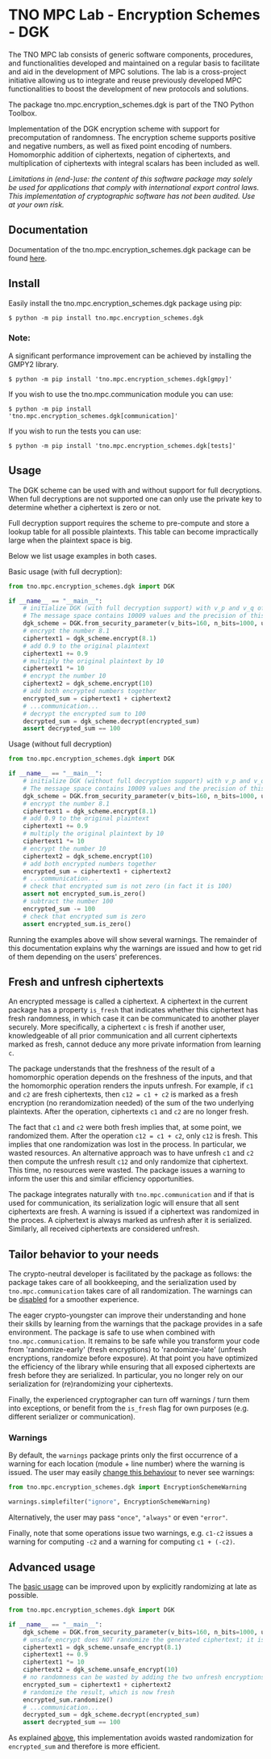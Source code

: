 # TNO MPC Lab - Encryption Schemes - DGK

The TNO MPC lab consists of generic software components, procedures, and functionalities developed and maintained on a regular basis to facilitate and aid in the development of MPC solutions. The lab is a cross-project initiative allowing us to integrate and reuse previously developed MPC functionalities to boost the development of new protocols and solutions.

The package tno.mpc.encryption_schemes.dgk is part of the TNO Python Toolbox.

Implementation of the DGK encryption scheme with support for precomputation of randomness. The 
encryption scheme supports positive and negative numbers, as well as fixed point encoding of 
numbers. Homomorphic addition of ciphertexts, negation of ciphertexts, and multiplication of 
ciphertexts with integral scalars has been included as well.

*Limitations in (end-)use: the content of this software package may solely be used for applications that comply with international export control laws.*  
*This implementation of cryptographic software has not been audited. Use at your own risk.*

## Documentation

Documentation of the tno.mpc.encryption_schemes.dgk package can be found [here](https://docs.mpc.tno.nl/encryption_schemes/dgk/2.1.1).

## Install

Easily install the tno.mpc.encryption_schemes.dgk package using pip:
```console
$ python -m pip install tno.mpc.encryption_schemes.dgk
```

### Note:
A significant performance improvement can be achieved by installing the GMPY2 library.
```console
$ python -m pip install 'tno.mpc.encryption_schemes.dgk[gmpy]'
```

If you wish to use the tno.mpc.communication module you can use:
```console
$ python -m pip install 'tno.mpc.encryption_schemes.dgk[communication]'
```

If you wish to run the tests you can use:
```console
$ python -m pip install 'tno.mpc.encryption_schemes.dgk[tests]'
```

## Usage

The DGK scheme can be used with and without support for full decryptions. When full decryptions are not supported one
can only use the private key to determine whether a ciphertext is zero or not.

Full decryption support requires the scheme to pre-compute and store a lookup table for all possible plaintexts. This
table can become impractically large when the plaintext space is big.

Below we list usage examples in both cases.

Basic usage (with full decryption):
```python
from tno.mpc.encryption_schemes.dgk import DGK

if __name__ == "__main__":
    # initialize DGK (with full decryption support) with v_p and v_q of length t=160 bits, n of length 1000 bits.
    # The message space contains 10009 values and the precision of this scheme is 1 decimal
    dgk_scheme = DGK.from_security_parameter(v_bits=160, n_bits=1000, u=10009, precision=1)
    # encrypt the number 8.1
    ciphertext1 = dgk_scheme.encrypt(8.1)
    # add 0.9 to the original plaintext
    ciphertext1 += 0.9
    # multiply the original plaintext by 10
    ciphertext1 *= 10
    # encrypt the number 10
    ciphertext2 = dgk_scheme.encrypt(10)
    # add both encrypted numbers together
    encrypted_sum = ciphertext1 + ciphertext2
    # ...communication...
    # decrypt the encrypted sum to 100
    decrypted_sum = dgk_scheme.decrypt(encrypted_sum)
    assert decrypted_sum == 100
```

Usage (without full decryption)
```python
from tno.mpc.encryption_schemes.dgk import DGK

if __name__ == "__main__":
    # initialize DGK (without full decryption support) with v_p and v_q of length t=160 bits, n of length 2048 bits.
    # The message space contains 10009 values and the precision of this scheme is 1 decimal
    dgk_scheme = DGK.from_security_parameter(v_bits=160, n_bits=1000, u=10009, precision=1, full_decryption=False)
    # encrypt the number 8.1
    ciphertext1 = dgk_scheme.encrypt(8.1)
    # add 0.9 to the original plaintext
    ciphertext1 += 0.9
    # multiply the original plaintext by 10
    ciphertext1 *= 10
    # encrypt the number 10
    ciphertext2 = dgk_scheme.encrypt(10)
    # add both encrypted numbers together
    encrypted_sum = ciphertext1 + ciphertext2
    # ...communication...
    # check that encrypted sum is not zero (in fact it is 100)
    assert not encrypted_sum.is_zero()
    # subtract the number 100
    encrypted_sum -= 100
    # check that encrypted sum is zero
    assert encrypted_sum.is_zero()
```

Running the examples above will show several warnings. The remainder of this documentation explains why the warnings are issued and how to get rid of them depending on the users' preferences.

## Fresh and unfresh ciphertexts

An encrypted message is called a ciphertext. A ciphertext in the current package has a property `is_fresh` that indicates whether this ciphertext has fresh randomness, in which case it can be communicated to another player securely. More specifically, a ciphertext `c` is fresh if another user, knowledgeable of all prior communication and all current ciphertexts marked as fresh, cannot deduce any more private information from learning `c`.

The package understands that the freshness of the result of a homomorphic operation depends on the freshness of the inputs, and that the homomorphic operation renders the inputs unfresh. For example, if `c1` and `c2` are fresh ciphertexts, then `c12 = c1 + c2` is marked as a fresh encryption (no rerandomization needed) of the sum of the two underlying plaintexts. After the operation, ciphertexts `c1` and `c2` are no longer fresh.

The fact that `c1` and `c2` were both fresh implies that, at some point, we randomized them. After the operation `c12 = c1 + c2`, only `c12` is fresh. This implies that one randomization was lost in the process. In particular, we wasted resources. An alternative approach was to have unfresh `c1` and `c2` then compute the unfresh result `c12` and only randomize that ciphertext. This time, no resources were wasted. The package issues a warning to inform the user this and similar efficiency opportunities.

The package integrates naturally with `tno.mpc.communication` and if that is used for communication, its serialization logic will ensure that all sent ciphertexts are fresh. A warning is issued if a ciphertext was randomized in the proces. A ciphertext is always marked as unfresh after it is serialized. Similarly, all received ciphertexts are considered unfresh.

## Tailor behavior to your needs

The crypto-neutral developer is facilitated by the package as follows: the package takes care of all bookkeeping, and the serialization used by `tno.mpc.communication` takes care of all randomization. The warnings can be [disabled](#warnings) for a smoother experience.

The eager crypto-youngster can improve their understanding and hone their skills by learning from the warnings that the package provides in a safe environment. The package is safe to use when combined with `tno.mpc.communication`. It remains to be safe while you transform your code from 'randomize-early' (fresh encryptions) to 'randomize-late' (unfresh encryptions, randomize before exposure). At that point you have optimized the efficiency of the library while ensuring that all exposed ciphertexts are fresh before they are serialized. In particular, you no longer rely on our serialization for (re)randomizing your ciphertexts.

Finally, the experienced cryptographer can turn off warnings / turn them into exceptions, or benefit from the `is_fresh` flag for own purposes (e.g. different serializer or communication).

### Warnings

By default, the `warnings` package prints only the first occurrence of a warning for each location (module + line number) where the warning is issued. The user may easily [change this behaviour](https://docs.python.org/3/library/warnings.html#the-warnings-filter) to never see warnings:

```py
from tno.mpc.encryption_schemes.dgk import EncryptionSchemeWarning

warnings.simplefilter("ignore", EncryptionSchemeWarning)
```

Alternatively, the user may pass `"once"`, `"always"` or even `"error"`.

Finally, note that some operations issue two warnings, e.g. `c1-c2` issues a warning for computing `-c2` and a warning for computing `c1 + (-c2)`.

## Advanced usage

The [basic usage](#basic-usage) can be improved upon by explicitly randomizing at late as possible.

```python
from tno.mpc.encryption_schemes.dgk import DGK

if __name__ == "__main__":
    dgk_scheme = DGK.from_security_parameter(v_bits=160, n_bits=1000, u=10009, precision=1, full_decryption=False)
    # unsafe_encrypt does NOT randomize the generated ciphertext; it is deterministic still
    ciphertext1 = dgk_scheme.unsafe_encrypt(8.1)
    ciphertext1 += 0.9
    ciphertext1 *= 10
    ciphertext2 = dgk_scheme.unsafe_encrypt(10)
    # no randomness can be wasted by adding the two unfresh encryptions
    encrypted_sum = ciphertext1 + ciphertext2
    # randomize the result, which is now fresh
    encrypted_sum.randomize()
    # ...communication...
    decrypted_sum = dgk_scheme.decrypt(encrypted_sum)
    assert decrypted_sum == 100
```

As explained [above](#fresh-and-unfresh-ciphertexts), this implementation avoids wasted randomization for `encrypted_sum` and therefore is more efficient.
